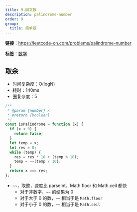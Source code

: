 ```yaml
---
title: 9.回文数
description: palindrome-number
order: 9
group:
  title: 简单题
---
```


**链接**：https://leetcode-cn.com/problems/palindrome-number

**标签**：<a href="https://leetcode.com/tag/math/"><Badge>数学</Badge></a>

## 取余

- 时间复杂度：<Badge>O(logN)</Badge>
- 耗时：<Badge>140ms</Badge>
- 圈复杂度：<Badge>5</Badge>

```js
/**
 * @param {number} x
 * @return {boolean}
 */
const isPalindrome = function (x) {
  if (x < 0) {
    return false;
  }
  let temp = x;
  let res = 0;
  while (temp) {
    res = res * 10 + (temp % 10);
    temp = ~~(temp / 10);
  }
  return x === res;
};
```

- `~~`，取整，速度比 parseInt、Math.floor 和 Math.ceil 都快
  - 对于非数字，`~~` 的结果为 0
  - 对于大于 0 的数，`~~` 相当于是 `Math.floor`
  - 对于小于 0 的数，`~~` 相当于是 `Math.ceil`
